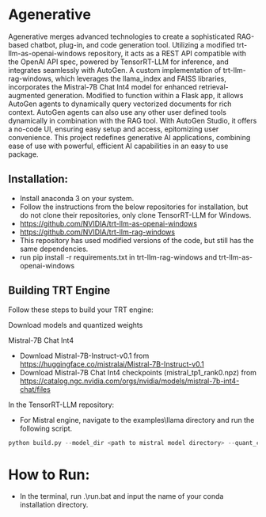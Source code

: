 # Agenerative
Agenerative merges advanced technologies to create a sophisticated RAG-based chatbot, plug-in, and code generation tool. Utilizing a modified trt-llm-as-openai-windows repository, it acts as a REST API compatible with the OpenAI API spec, powered by TensorRT-LLM for inference, and integrates seamlessly with AutoGen. A custom implementation of trt-llm-rag-windows, which leverages the llama_index and FAISS libraries, incorporates the Mistral-7B Chat Int4 model for enhanced retrieval-augmented generation. Modified to function within a Flask app, it allows AutoGen agents to dynamically query vectorized documents for rich context. AutoGen agents can also use any other user defined tools dynamically in combination with the RAG tool. With AutoGen Studio, it offers a no-code UI, ensuring easy setup and access, epitomizing user convenience. This project redefines generative AI applications, combining ease of use with powerful, efficient AI capabilities in an easy to use package.

## Installation:
- Install anaconda 3 on your system.
- Follow the instructions from the below repositories for installation, but do not clone their repositories, only clone TensorRT-LLM for Windows.
- https://github.com/NVIDIA/trt-llm-as-openai-windows
- https://github.com/NVIDIA/trt-llm-rag-windows
- This repository has used modified versions of the code, but still has the same dependencies.
- run pip install -r requirements.txt in trt-llm-rag-windows and trt-llm-as-openai-windows

## Building TRT Engine
Follow these steps to build your TRT engine:

Download models and quantized weights

Mistral-7B Chat Int4
- Download Mistral-7B-Instruct-v0.1 from https://huggingface.co/mistralai/Mistral-7B-Instruct-v0.1
- Download Mistral-7B Chat Int4 checkpoints (mistral_tp1_rank0.npz) from https://catalog.ngc.nvidia.com/orgs/nvidia/models/mistral-7b-int4-chat/files

In the TensorRT-LLM repository:
- For Mistral engine, navigate to the examples\llama directory and run the following script.
```python
python build.py --model_dir <path to mistral model directory> --quant_ckpt_path <path to mistral_tp1_rank0.npz file> --dtype float16 --use_gpt_attention_plugin float16 --use_gemm_plugin float16 --use_weight_only --weight_only_precision int4_awq --per_group --enable_context_fmha --max_batch_size 1 --max_input_len 3500 --max_output_len 1024 --output_dir <TRT engine folder>
```

# How to Run:
- In the terminal, run .\run.bat and input the name of your conda installation directory.
